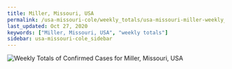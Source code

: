 ```yaml
---
title: Miller, Missouri, USA
permalink: /usa-missouri-cole/weekly_totals/usa-missouri-miller-weekly_totals.html
last_updated: Oct 27, 2020
keywords: ["Miller, Missouri, USA", "weekly totals"]
sidebar: usa-missouri-cole_sidebar
---
```


![Weekly Totals of Confirmed Cases for Miller, Missouri, USA](/covid_tracker/images/graphs/usa-missouri-miller-weekly_totals_graph.png)
